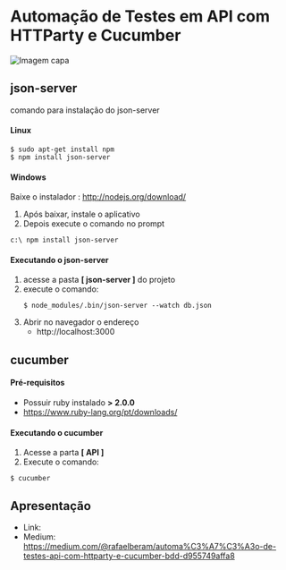# Automação de Testes em API com HTTParty e Cucumber
![Imagem capa](https://cdn-images-1.medium.com/max/1351/1*vKN5omQFsclccLZBKcKU8g.png)

## json-server
comando para instalação do json-server

#### Linux
``` shell
$ sudo apt-get install npm
$ npm install json-server
```
#### Windows
Baixe o instalador : http://nodejs.org/download/
1. Após baixar, instale o aplicativo
1. Depois execute o comando no prompt
```shell
c:\ npm install json-server
```
#### Executando o json-server
1. acesse a pasta **[ json-server ]** do projeto
1. execute o comando:
    ```shell
    $ node_modules/.bin/json-server --watch db.json
    ```
1. Abrir no navegador o endereço
    *  http://localhost:3000

## cucumber

#### Pré-requisitos

* Possuir ruby instalado **> 2.0.0**
* https://www.ruby-lang.org/pt/downloads/

#### Executando o cucumber
1. Acesse a parta **[ API ]**
1. Execute o comando:
```shell
$ cucumber
```
## Apresentação
* Link: 
* Medium: https://medium.com/@rafaelberam/automa%C3%A7%C3%A3o-de-testes-api-com-httparty-e-cucumber-bdd-d955749affa8